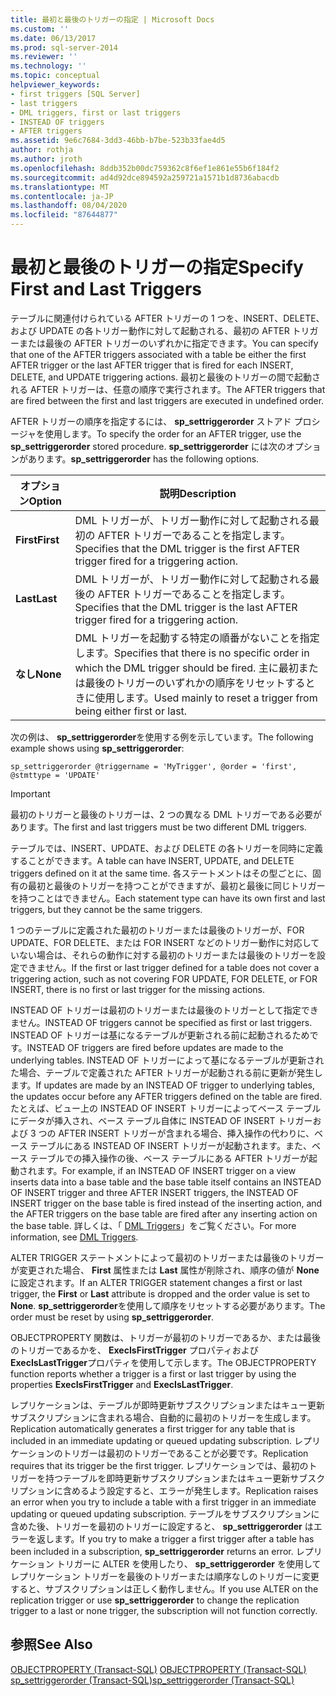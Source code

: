 ```yaml
---
title: 最初と最後のトリガーの指定 | Microsoft Docs
ms.custom: ''
ms.date: 06/13/2017
ms.prod: sql-server-2014
ms.reviewer: ''
ms.technology: ''
ms.topic: conceptual
helpviewer_keywords:
- first triggers [SQL Server]
- last triggers
- DML triggers, first or last triggers
- INSTEAD OF triggers
- AFTER triggers
ms.assetid: 9e6c7684-3dd3-46bb-b7be-523b33fae4d5
author: rothja
ms.author: jroth
ms.openlocfilehash: 8ddb352b00dc759362c8f6ef1e861e55b6f184f2
ms.sourcegitcommit: ad4d92dce894592a259721a1571b1d8736abacdb
ms.translationtype: MT
ms.contentlocale: ja-JP
ms.lasthandoff: 08/04/2020
ms.locfileid: "87644877"
---
```

# <a name="specify-first-and-last-triggers"></a><span data-ttu-id="385f8-102">最初と最後のトリガーの指定</span><span class="sxs-lookup"><span data-stu-id="385f8-102">Specify First and Last Triggers</span></span>
  <span data-ttu-id="385f8-103">テーブルに関連付けられている AFTER トリガーの 1 つを、INSERT、DELETE、および UPDATE の各トリガー動作に対して起動される、最初の AFTER トリガーまたは最後の AFTER トリガーのいずれかに指定できます。</span><span class="sxs-lookup"><span data-stu-id="385f8-103">You can specify that one of the AFTER triggers associated with a table be either the first AFTER trigger or the last AFTER trigger that is fired for each INSERT, DELETE, and UPDATE triggering actions.</span></span> <span data-ttu-id="385f8-104">最初と最後のトリガーの間で起動される AFTER トリガーは、任意の順序で実行されます。</span><span class="sxs-lookup"><span data-stu-id="385f8-104">The AFTER triggers that are fired between the first and last triggers are executed in undefined order.</span></span>  
  
 <span data-ttu-id="385f8-105">AFTER トリガーの順序を指定するには、 **sp_settriggerorder** ストアド プロシージャを使用します。</span><span class="sxs-lookup"><span data-stu-id="385f8-105">To specify the order for an AFTER trigger, use the **sp_settriggerorder** stored procedure.</span></span> <span data-ttu-id="385f8-106">**sp_settriggerorder** には次のオプションがあります。</span><span class="sxs-lookup"><span data-stu-id="385f8-106">**sp_settriggerorder** has the following options.</span></span>  
  
|<span data-ttu-id="385f8-107">オプション</span><span class="sxs-lookup"><span data-stu-id="385f8-107">Option</span></span>|<span data-ttu-id="385f8-108">説明</span><span class="sxs-lookup"><span data-stu-id="385f8-108">Description</span></span>|  
|------------|-----------------|  
|<span data-ttu-id="385f8-109">**First**</span><span class="sxs-lookup"><span data-stu-id="385f8-109">**First**</span></span>|<span data-ttu-id="385f8-110">DML トリガーが、トリガー動作に対して起動される最初の AFTER トリガーであることを指定します。</span><span class="sxs-lookup"><span data-stu-id="385f8-110">Specifies that the DML trigger is the first AFTER trigger fired for a triggering action.</span></span>|  
|<span data-ttu-id="385f8-111">**Last**</span><span class="sxs-lookup"><span data-stu-id="385f8-111">**Last**</span></span>|<span data-ttu-id="385f8-112">DML トリガーが、トリガー動作に対して起動される最後の AFTER トリガーであることを指定します。</span><span class="sxs-lookup"><span data-stu-id="385f8-112">Specifies that the DML trigger is the last AFTER trigger fired for a triggering action.</span></span>|  
|<span data-ttu-id="385f8-113">**なし**</span><span class="sxs-lookup"><span data-stu-id="385f8-113">**None**</span></span>|<span data-ttu-id="385f8-114">DML トリガーを起動する特定の順番がないことを指定します。</span><span class="sxs-lookup"><span data-stu-id="385f8-114">Specifies that there is no specific order in which the DML trigger should be fired.</span></span> <span data-ttu-id="385f8-115">主に最初または最後のトリガーのいずれかの順序をリセットするときに使用します。</span><span class="sxs-lookup"><span data-stu-id="385f8-115">Used mainly to reset a trigger from being either first or last.</span></span>|  
  
 <span data-ttu-id="385f8-116">次の例は、 **sp_settriggerorder**を使用する例を示しています。</span><span class="sxs-lookup"><span data-stu-id="385f8-116">The following example shows using **sp_settriggerorder**:</span></span>  
  
```  
sp_settriggerorder @triggername = 'MyTrigger', @order = 'first', @stmttype = 'UPDATE'  
```  
  
> [!IMPORTANT]  
>  <span data-ttu-id="385f8-117">最初のトリガーと最後のトリガーは、2 つの異なる DML トリガーである必要があります。</span><span class="sxs-lookup"><span data-stu-id="385f8-117">The first and last triggers must be two different DML triggers.</span></span>  
  
 <span data-ttu-id="385f8-118">テーブルでは、INSERT、UPDATE、および DELETE の各トリガーを同時に定義することができます。</span><span class="sxs-lookup"><span data-stu-id="385f8-118">A table can have INSERT, UPDATE, and DELETE triggers defined on it at the same time.</span></span> <span data-ttu-id="385f8-119">各ステートメントはその型ごとに、固有の最初と最後のトリガーを持つことができますが、最初と最後に同じトリガーを持つことはできません。</span><span class="sxs-lookup"><span data-stu-id="385f8-119">Each statement type can have its own first and last triggers, but they cannot be the same triggers.</span></span>  
  
 <span data-ttu-id="385f8-120">1 つのテーブルに定義された最初のトリガーまたは最後のトリガーが、FOR UPDATE、FOR DELETE、または FOR INSERT などのトリガー動作に対応していない場合は、それらの動作に対する最初のトリガーまたは最後のトリガーを設定できません。</span><span class="sxs-lookup"><span data-stu-id="385f8-120">If the first or last trigger defined for a table does not cover a triggering action, such as not covering FOR UPDATE, FOR DELETE, or FOR INSERT, there is no first or last trigger for the missing actions.</span></span>  
  
 <span data-ttu-id="385f8-121">INSTEAD OF トリガーは最初のトリガーまたは最後のトリガーとして指定できません。</span><span class="sxs-lookup"><span data-stu-id="385f8-121">INSTEAD OF triggers cannot be specified as first or last triggers.</span></span> <span data-ttu-id="385f8-122">INSTEAD OF トリガーは基になるテーブルが更新される前に起動されるためです。</span><span class="sxs-lookup"><span data-stu-id="385f8-122">INSTEAD OF triggers are fired before updates are made to the underlying tables.</span></span> <span data-ttu-id="385f8-123">INSTEAD OF トリガーによって基になるテーブルが更新された場合、テーブルで定義された AFTER トリガーが起動される前に更新が発生します。</span><span class="sxs-lookup"><span data-stu-id="385f8-123">If updates are made by an INSTEAD OF trigger to underlying tables, the updates occur before any AFTER triggers defined on the table are fired.</span></span> <span data-ttu-id="385f8-124">たとえば、ビュー上の INSTEAD OF INSERT トリガーによってベース テーブルにデータが挿入され、ベース テーブル自体に INSTEAD OF INSERT トリガーおよび 3 つの AFTER INSERT トリガーが含まれる場合、挿入操作の代わりに、ベース テーブルにある INSTEAD OF INSERT トリガーが起動されます。また、ベース テーブルでの挿入操作の後、ベース テーブルにある AFTER トリガーが起動されます。</span><span class="sxs-lookup"><span data-stu-id="385f8-124">For example, if an INSTEAD OF INSERT trigger on a view inserts data into a base table and the base table itself contains an INSTEAD OF INSERT trigger and three AFTER INSERT triggers, the INSTEAD OF INSERT trigger on the base table is fired instead of the inserting action, and the AFTER triggers on the base table are fired after any inserting action on the base table.</span></span> <span data-ttu-id="385f8-125">詳しくは、「 [DML Triggers](dml-triggers.md)」をご覧ください。</span><span class="sxs-lookup"><span data-stu-id="385f8-125">For more information, see [DML Triggers](dml-triggers.md).</span></span>  
  
 <span data-ttu-id="385f8-126">ALTER TRIGGER ステートメントによって最初のトリガーまたは最後のトリガーが変更された場合、 **First** 属性または **Last** 属性が削除され、順序の値が **None**に設定されます。</span><span class="sxs-lookup"><span data-stu-id="385f8-126">If an ALTER TRIGGER statement changes a first or last trigger, the **First** or **Last** attribute is dropped and the order value is set to **None**.</span></span> <span data-ttu-id="385f8-127">**sp_settriggerorder**を使用して順序をリセットする必要があります。</span><span class="sxs-lookup"><span data-stu-id="385f8-127">The order must be reset by using **sp_settriggerorder**.</span></span>  
  
 <span data-ttu-id="385f8-128">OBJECTPROPERTY 関数は、トリガーが最初のトリガーであるか、または最後のトリガーであるかを、 **ExecIsFirstTrigger** プロパティおよび **ExecIsLastTrigger**プロパティを使用して示します。</span><span class="sxs-lookup"><span data-stu-id="385f8-128">The OBJECTPROPERTY function reports whether a trigger is a first or last trigger by using the properties **ExecIsFirstTrigger** and **ExecIsLastTrigger**.</span></span>  
  
 <span data-ttu-id="385f8-129">レプリケーションは、テーブルが即時更新サブスクリプションまたはキュー更新サブスクリプションに含まれる場合、自動的に最初のトリガーを生成します。</span><span class="sxs-lookup"><span data-stu-id="385f8-129">Replication automatically generates a first trigger for any table that is included in an immediate updating or queued updating subscription.</span></span> <span data-ttu-id="385f8-130">レプリケーションのトリガーは最初のトリガーであることが必要です。</span><span class="sxs-lookup"><span data-stu-id="385f8-130">Replication requires that its trigger be the first trigger.</span></span> <span data-ttu-id="385f8-131">レプリケーションでは、最初のトリガーを持つテーブルを即時更新サブスクリプションまたはキュー更新サブスクリプションに含めるよう設定すると、エラーが発生します。</span><span class="sxs-lookup"><span data-stu-id="385f8-131">Replication raises an error when you try to include a table with a first trigger in an immediate updating or queued updating subscription.</span></span> <span data-ttu-id="385f8-132">テーブルをサブスクリプションに含めた後、トリガーを最初のトリガーに設定すると、 **sp_settriggerorder** はエラーを返します。</span><span class="sxs-lookup"><span data-stu-id="385f8-132">If you try to make a trigger a first trigger after a table has been included in a subscription, **sp_settriggerorder** returns an error.</span></span> <span data-ttu-id="385f8-133">レプリケーション トリガーに ALTER を使用したり、 **sp_settriggerorder** を使用してレプリケーション トリガーを最後のトリガーまたは順序なしのトリガーに変更すると、サブスクリプションは正しく動作しません。</span><span class="sxs-lookup"><span data-stu-id="385f8-133">If you use ALTER on the replication trigger or use **sp_settriggerorder** to change the replication trigger to a last or none trigger, the subscription will not function correctly.</span></span>  
  
## <a name="see-also"></a><span data-ttu-id="385f8-134">参照</span><span class="sxs-lookup"><span data-stu-id="385f8-134">See Also</span></span>  
 <span data-ttu-id="385f8-135">[OBJECTPROPERTY &#40;Transact-SQL&#41;](/sql/t-sql/functions/objectpropertyex-transact-sql) </span><span class="sxs-lookup"><span data-stu-id="385f8-135">[OBJECTPROPERTY &#40;Transact-SQL&#41;](/sql/t-sql/functions/objectpropertyex-transact-sql) </span></span>  
 [<span data-ttu-id="385f8-136">sp_settriggerorder &#40;Transact-SQL&#41;</span><span class="sxs-lookup"><span data-stu-id="385f8-136">sp_settriggerorder &#40;Transact-SQL&#41;</span></span>](/sql/relational-databases/system-stored-procedures/sp-settriggerorder-transact-sql)  
  
  
